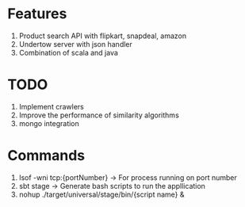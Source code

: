Features
===========

1. Product search API with flipkart, snapdeal, amazon
2. Undertow server with json handler
3. Combination of scala and java


TODO
=========

1. Implement crawlers
2. Improve the performance of similarity algorithms
3. mongo integration



Commands
========================

1. lsof -wni tcp:{portNumber} -> For process running on port number
2. sbt stage -> Generate bash scripts to run the appllication
3. nohup ./target/universal/stage/bin/{script name} &